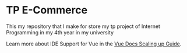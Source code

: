 # TP E-Commerce

This my repository that I make for store my tp project of Internet Programming in my 4th year in my university

Learn more about IDE Support for Vue in the [Vue Docs Scaling up Guide](https://vuejs.org/guide/scaling-up/tooling.html#ide-support).
